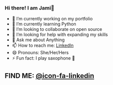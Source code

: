 ### Hi there!   I am Jami👋




- 🔭 I’m currently working on my portfolio
- 🌱 I’m currently learning Python
- 👯 I’m looking to collaborate on open source
- 🤔 I’m looking for help with expanding my skills
- 💬 Ask me about Anything
- 📫 How to reach me: [LinkedIn](https://www.linkedin.com/in/jami-travers-3393711aa/)
- 😄 Pronouns: She/Her/Hers
- ⚡ Fun fact: I play saxophone :saxophone:

## FIND ME: [@icon-fa-linkedin](https://www.linkedin.com/in/jami-travers-3393711aa/)
<i class="fa fa-gear fa-spin fa-2x" style="color: firebrick"></i>
